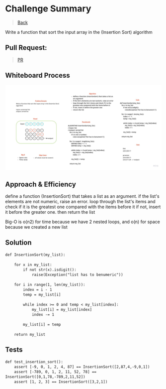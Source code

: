 # Challenge Summary

> [Back](../README.md)

Write a function that sort the input array in the (Insertion Sort) algorithm

## Pull Request:

> [PR](https://github.com/Mustfa1999/data-structures-and-algorithms/pull/17)

## Whiteboard Process

![img](./Problem%20Solving%20Whiteboard%20Template.jpg)

## Approach & Efficiency

define a function (InsertionSort) that takes a list as an argument. if the list's elements are not numeric, raise an error. loop through the list's items and check if it is the greatest one compared with the items before it 
if not, insert it before the greater one. then return the list 

Big-O is o(n2) for time because we have 2 nested loops, and o(n) for space because we created a new list 

## Solution

```
def InsertionSort(my_list):

    for x in my_list:
        if not str(x).isdigit():
            raise(Exception("list has to benumeric"))
    
    for i in range(1, len(my_list)):
        index = i - 1  
        temp = my_list[i]   

        while index >= 0 and temp < my_list[index]:
            my_list[i] = my_list[index]
            index -= 1

        my_list[i] = temp
        
    return my_list 
```

## Tests

```
def test_insertion_sort():
    assert [-9, 0, 1, 2, 4, 87] == InsertionSort([2,87,4,-9,0,1])
    assert [-789, 0, 1, 2, 11, 52, 78] == InsertionSort([0,1,78,-789,2,11,52])
    assert [1, 2, 3] == InsertionSort([3,2,1])
```